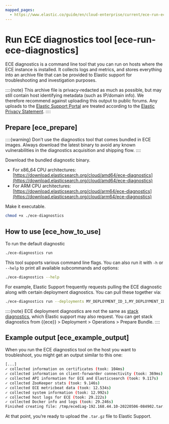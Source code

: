 ```yaml
---
mapped_pages:
  - https://www.elastic.co/guide/en/cloud-enterprise/current/ece-run-ece-diagnostics.html
---
```


# Run ECE diagnostics tool [ece-run-ece-diagnostics]

ECE diagnostics is a command line tool that you can run on hosts where the ECE instance is installed. It collects logs and metrics, and stores everything into an archive file that can be provided to Elastic support for troubleshooting and investigation purposes.

::::{note} 
This archive file is privacy-redacted as much as possible, but may still contain host identifying metadata (such as IP/domain info). We therefore recommend against uploading this output to public forums. Any uploads to the [Elastic Support Portal](https://support.elastic.co) are treated according to the [Elastic Privacy Statement](https://www.elastic.co/legal/privacy-statement).
::::



## Prepare [ece_prepare] 

::::{warning} 
Don’t use the diagnostics tool that comes bundled in ECE images. Always download the latest binary to avoid any known vulnerabilities in the diagnostics acquisition and shipping flow.
::::


Download the bundled diagnostic binary.

* For x86_64 CPU architectures: [https://download.elasticsearch.org/cloud/amd64/ece-diagnostics](https://download.elasticsearch.org/cloud/amd64/ece-diagnostics)
* For ARM CPU architectures: [https://download.elasticsearch.org/cloud/arm64/ece-diagnostics](https://download.elasticsearch.org/cloud/arm64/ece-diagnostics)

Make it executable.

```sh
chmod +x ./ece-diagnostics
```


## How to use [ece_how_to_use] 

To run the default diagnostic

```sh
./ece-diagnostics run
```

This tool supports various command line flags. You can also run it with `-h` or `--help` to print all available subcommands and options:

```sh
./ece-diagnostics --help
```

For example, Elastic Support frequently requests pulling the ECE diagnostic along with certain deployment diagnostics. You can pull these together via:

```sh
./ece-diagnostics run --deployments MY_DEPLOYMENT_ID_1,MY_DEPLOYMENT_ID_2
```

::::{note} 
ECE deployment diagnostics are not the same as [stack diagnostics](https://github.com/elastic/support-diagnostics#usage-examples), which Elastic support may also request. You can get stack diagnostics from {{ece}} > Deployment > Operations > Prepare Bundle.
::::



## Example output [ece_example_output] 

When you run the ECE diagnostics tool on the host you want to troubleshoot, you might get an output similar to this one:

```sh
[...]
✓ collected information on certificates (took: 104ms)
✓ collected information on client-forwarder connectivity (took: 369ms)
✓ collected API information for ECE and Elasticsearch (took: 9.117s)
✓ collected ZooKeeper stats (took: 9.146s)
✓ collected ECE metricbeat data (took: 12.534s)
✓ collected system information (took: 12.992s)
✓ collected host logs for ECE (took: 29.222s)
✓ collected Docker info and logs (took: 29.246s)
Finished creating file: /tmp/ecediag-192.168.44.10-20220506-084902.tar.gz (total: 48.937s)
```

At that point, you’re ready to upload the `.tar.gz` file to Elastic Support.

